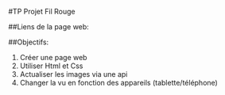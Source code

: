 #TP Projet Fil Rouge

##Liens de la page web: 

##Objectifs:
1. Créer une page web
2. Utiliser Html et Css
3. Actualiser les images via une api
4. Changer la vu en fonction des appareils (tablette/téléphone)
